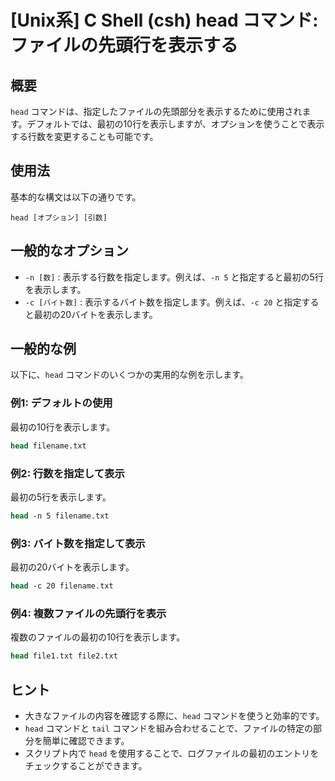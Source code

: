 # [Unix系] C Shell (csh) head コマンド: ファイルの先頭行を表示する

## 概要
`head` コマンドは、指定したファイルの先頭部分を表示するために使用されます。デフォルトでは、最初の10行を表示しますが、オプションを使うことで表示する行数を変更することも可能です。

## 使用法
基本的な構文は以下の通りです。

```
head [オプション] [引数]
```

## 一般的なオプション
- `-n [数]` : 表示する行数を指定します。例えば、`-n 5` と指定すると最初の5行を表示します。
- `-c [バイト数]` : 表示するバイト数を指定します。例えば、`-c 20` と指定すると最初の20バイトを表示します。

## 一般的な例
以下に、`head` コマンドのいくつかの実用的な例を示します。

### 例1: デフォルトの使用
最初の10行を表示します。
```csh
head filename.txt
```

### 例2: 行数を指定して表示
最初の5行を表示します。
```csh
head -n 5 filename.txt
```

### 例3: バイト数を指定して表示
最初の20バイトを表示します。
```csh
head -c 20 filename.txt
```

### 例4: 複数ファイルの先頭行を表示
複数のファイルの最初の10行を表示します。
```csh
head file1.txt file2.txt
```

## ヒント
- 大きなファイルの内容を確認する際に、`head` コマンドを使うと効率的です。
- `head` コマンドと `tail` コマンドを組み合わせることで、ファイルの特定の部分を簡単に確認できます。
- スクリプト内で `head` を使用することで、ログファイルの最初のエントリをチェックすることができます。